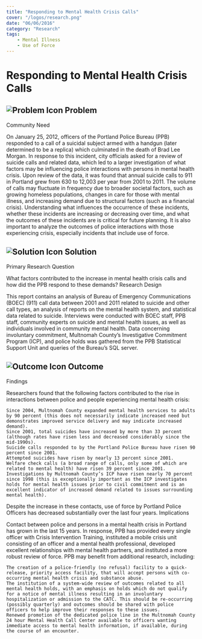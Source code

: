 ```yaml
---
title: "Responding to Mental Health Crisis Calls"
cover: "/logos/research.png"
date: "06/06/2016"
category: "Research"
tags:
    - Mental Illness
    - Use of Force
---
```


# Responding to Mental Health Crisis Calls

## ![Problem Icon](https://github.com/google/material-design-icons/raw/master/alert/1x_web/ic_error_outline_black_48dp.png "Problem") Problem

Community Need

On January 25, 2012, officers of the Portland Police Bureau (PPB) responded to a call of a suicidal subject armed with a handgun (later determined to be a replica) which culminated in the death of Brad Lee Morgan. In response to this incident, city officials asked for a review of suicide calls and related data, which led to a larger investigation of what factors may be influencing police interactions with persons in mental health crisis.
Upon review of the data, it was found that annual suicide calls to 911 in Portland grew from 630 to 12,003 per year from 2001 to 2011. The volume of calls may fluctuate in frequency due to broader societal factors, such as growing homeless populations, changes in care for those with mental illness, and increasing demand due to structural factors (such as a financial crisis). Understanding what influences the occurrence of these incidents, whether these incidents are increasing or decreasing over time, and what the outcomes of these incidents are is critical for future planning. It is also important to analyze the outcomes of police interactions with those experiencing crisis, especially incidents that include use of force.

## ![Solution Icon](https://github.com/google/material-design-icons/raw/master/action/1x_web/ic_lightbulb_outline_black_48dp.png "Solution") Solution

Primary Research Question

What factors contributed to the increase in mental health crisis calls and how did the PPB respond to these demands?
Research Design

This report contains an analysis of Bureau of Emergency Communications (BOEC) (911) call data between 2001 and 2011 related to suicide and other call types, an analysis of reports on the mental health system, and statistical data related to suicide. Interviews were conducted with BOEC staff, PPB staff, community experts on suicide and mental health issues, as well as individuals involved in community mental health. Data concerning involuntary commitment, Multnomah County’s Investigative Commitment Program (ICP), and police holds was gathered from the PPB Statistical Support Unit and queries of the Bureau’s SQL server.

## ![Outcome Icon](https://github.com/google/material-design-icons/raw/master/action/1x_web/ic_view_list_black_48dp.png "Outcome") Outcome

Findings

Researchers found that the following factors contributed to the rise in interactions between police and people experiencing mental health crisis:

    Since 2004, Multnomah County expanded mental health services to adults by 90 percent (this does not necessarily indicate increased need but demonstrates improved service delivery and may indicate increased demand).
    Since 2001, total suicides have increased by more than 33 percent (although rates have risen less and decreased considerably since the mid-1990s).
    Suicide calls responded to by the Portland Police Bureau have risen 90 percent since 2001.
    Attempted suicides have risen by nearly 13 percent since 2001.
    Welfare check calls (a broad range of calls, only some of which are related to mental health) have risen 39 percent since 2001.
    Investigations by Multnomah County’s ICP have risen nearly 70 percent since 1998 (this is exceptionally important as the ICP investigates holds for mental health issues prior to civil commitment and is an excellent indicator of increased demand related to issues surrounding mental health).

Despite the increase in these contacts, use of force by Portland Police Officers has decreased substantially over the last four years.
Implications

Contact between police and persons in a mental health crisis in Portland has grown in the last 15 years. In response, PPB has provided every single officer with Crisis Intervention Training, instituted a mobile crisis unit consisting of an officer and a mental health professional, developed excellent relationships with mental health partners, and instituted a more robust review of force. PPB may benefit from additional research, including:

    The creation of a police-friendly (no refusal) facility to a quick-release, priority access facility, that will accept persons with co-occurring mental health crisis and substance abuse.
    The institution of a system-wide review of outcomes related to all mental health holds, with an emphasis on holds which do not qualify for a notice of mental illness resulting in an involuntary hospitalization or admission to the CATC. This should be re-occurring (possibly quarterly) and outcomes should be shared with police officers to help improve their responses to these issues.
    Renewed promotion of the dedicated police line in the Multnomah County 24 hour Mental Health Call Center available to officers wanting immediate access to mental health information, if available, during the course of an encounter.
